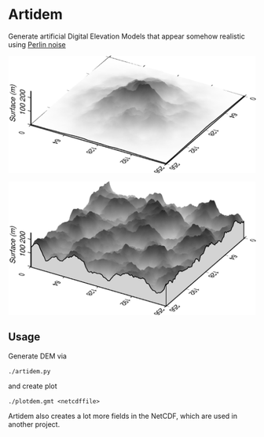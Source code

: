 Artidem
===

Generate artificial Digital Elevation Models that appear somehow realistic using [Perlin noise](https://en.wikipedia.org/wiki/Perlin_noise)


![avalon](https://raw.githubusercontent.com/sebastianbeyer/artidem/master/avalon.jpg)

![foggymountains](https://raw.githubusercontent.com/sebastianbeyer/artidem/master/foggymountains.jpg)


## Usage
Generate DEM via
```
./artidem.py
```

and create plot
```
./plotdem.gmt <netcdffile>
```

Artidem also creates a lot more fields in the NetCDF, which are used in another project.
